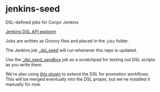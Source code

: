 # jenkins-seed

DSL-defined jobs for Conjur Jenkins

[Jenkins DSL API explorer](https://jenkinsci.github.io/job-dsl-plugin)

Jobs are written as Groovy files and placed in the `jobs` folder.

The Jenkins job [_dsl_seed](https://jenkins.conjur.net/job/_dsl_seed) will run whenever this repo is updated.

Use the [_dsl_seed_sandbox]() job as a scratchpad for testing out DSL scripts as you write them.

We're also using [this plugin](https://github.com/codecentric/job-dsl-promotions-plugin) to extend the DSL for promotion workflows. This will be merged eventually into the DSL proper, but we've installed it manually for now.